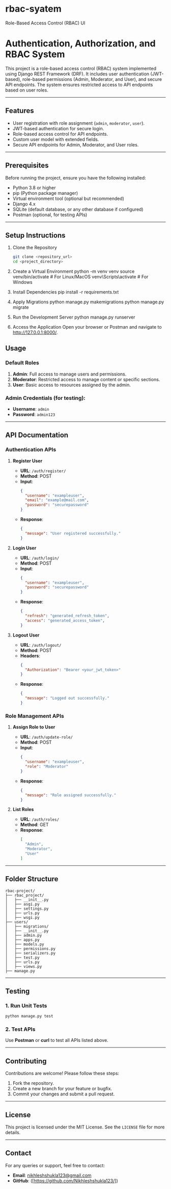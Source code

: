 # rbac-syatem
Role-Based Access Control (RBAC) UI

# Authentication, Authorization, and RBAC System

This project is a role-based access control (RBAC) system implemented using Django REST Framework (DRF). It includes user authentication (JWT-based), role-based permissions (Admin, Moderator, and User), and secure API endpoints. The system ensures restricted access to API endpoints based on user roles.

---

## Features

- User registration with role assignment (`admin`, `moderator`, `user`).
- JWT-based authentication for secure login.
- Role-based access control for API endpoints.
- Custom user model with extended fields.
- Secure API endpoints for Admin, Moderator, and User roles.

---

## Prerequisites

Before running the project, ensure you have the following installed:

- Python 3.8 or higher
- pip (Python package manager)
- Virtual environment tool (optional but recommended)
- Django 4.x
- SQLite (default database, or any other database if configured)
- Postman (optional, for testing APIs)
  
---

## Setup Instructions

1. Clone the Repository
   ```bash
   git clone <repository_url>
   cd <project_directory>

2. Create a Virtual Environment
   python -m venv venv
   source venv/bin/activate      # For Linux/MacOS
   venv\Scripts\activate         # For Windows

3. Install Dependencies
   pip install -r requirements.txt

4. Apply Migrations
   python manage.py makemigrations
   python manage.py migrate

5. Run the Development Server
   python manage.py runserver
   
7. Access the Application Open your browser or Postman and navigate to
   http://127.0.0.1:8000/.


## Usage
### Default Roles
1. **Admin**: Full access to manage users and permissions.
2. **Moderator**: Restricted access to manage content or specific sections.
3. **User**: Basic access to resources assigned by the admin.

### Admin Credentials (for testing):
- **Username**: `admin`
- **Password**: `admin123`

---

## API Documentation
### Authentication APIs
1. **Register User**
   - **URL**: `/auth/register/`
   - **Method**: POST
   - **Input**:
     ```json
     {
       "username": "exampleuser",
       "email": "example@mail.com",
       "password": "securepassword"
     }
     ```
   - **Response**:
     ```json
     {
       "message": "User registered successfully."
     }
     ```

2. **Login User**
   - **URL**: `/auth/login/`
   - **Method**: POST
   - **Input**:
     ```json
     {
       "username": "exampleuser",
       "password": "securepassword"
     }
     ```
   - **Response**:
     ```json
     {
       "refresh": "generated_refresh_token",
       "access": "generated_access_token",
     }
     ```

3. **Logout User**
   - **URL**: `/auth/logout/`
   - **Method**: POST
   - **Headers**:
     ```json
     {
       "Authorization": "Bearer <your_jwt_token>"
     }
     ```
   - **Response**:
     ```json
     {
       "message": "Logged out successfully."
     }
     ```

### Role Management APIs
1. **Assign Role to User**
   - **URL**: `/auth/update-role/`
   - **Method**: POST
   - **Input**:
     ```json
     {
       "username": "exampleuser",
       "role": "Moderator"
     }
     ```
   - **Response**:
     ```json
     {
       "message": "Role assigned successfully."
     }
     ```

2. **List Roles**
   - **URL**: `/auth/roles/`
   - **Method**: GET
   - **Response**:
     ```json
     [
       "Admin",
       "Moderator",
       "User"
     ]
     ```

---

## Folder Structure
```
rbac-project/
├── rbac_project/
│   ├── __init__.py
│   ├── asgi.py
│   ├── settings.py
│   ├── urls.py
│   ├── wsgi.py
├── users/
│   ├── migrations/
│   ├── __init__.py
│   ├── admin.py
│   ├── apps.py
│   ├── models.py
│   ├── permissions.py
│   ├── serializers.py
│   ├── test.py
│   ├── urls.py
│   ├── views.py
├── manage.py
```

---

## Testing
### 1. Run Unit Tests
```bash
python manage.py test
```

### 2. Test APIs
Use **Postman** or **curl** to test all APIs listed above.

---

## Contributing
Contributions are welcome! Please follow these steps:
1. Fork the repository.
2. Create a new branch for your feature or bugfix.
3. Commit your changes and submit a pull request.

---

## License
This project is licensed under the MIT License. See the `LICENSE` file for more details.

---

## Contact
For any queries or support, feel free to contact:
- **Email**: nikhleshshukla123@gmail.com
- **GitHub**: ([https://github.com/Nikhleshshukla123/])
```

